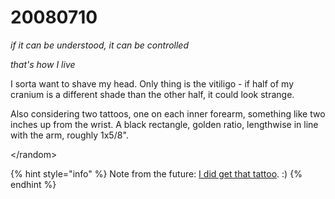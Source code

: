 # 20080710

_if it can be understood, it can be controlled_

_that's how I live_

I sorta want to shave my head. Only thing is the vitiligo - if half of my cranium is a different shade than the other half, it could look strange.

Also considering two tattoos, one on each inner forearm, something like two inches up from the wrist. A black rectangle, golden ratio, lengthwise in line with the arm, roughly 1x5/8".

\</random>

{% hint style="info" %}
Note from the future: [I did get that tattoo](../../2017/08/23.md). :)
{% endhint %}
